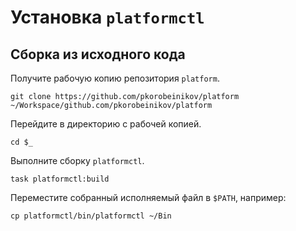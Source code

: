 # Установка `platformctl`

## Сборка из исходного кода

Получите рабочую копию репозитория `platform`.

```shell
git clone https://github.com/pkorobeinikov/platform ~/Workspace/github.com/pkorobeinikov/platform
```

Перейдите в директорию с рабочей копией.

```shell
cd $_
```

Выполните сборку `platformctl`.

```shell
task platformctl:build
```

Переместите собранный исполняемый файл в `$PATH`, например:

```shell
cp platformctl/bin/platformctl ~/Bin
```
